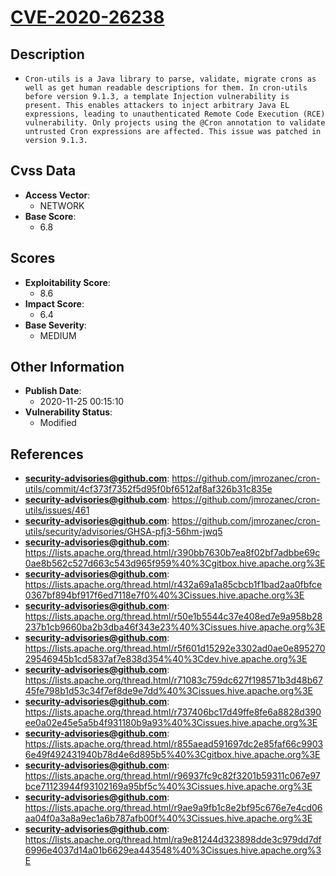
# [CVE-2020-26238](https://cve.mitre.org/cgi-bin/cvename.cgi?name=CVE-2020-26238)

## Description

- `Cron-utils is a Java library to parse, validate, migrate crons as well as get human readable descriptions for them. In cron-utils before version 9.1.3, a template Injection vulnerability is present. This enables attackers to inject arbitrary Java EL expressions, leading to unauthenticated Remote Code Execution (RCE) vulnerability. Only projects using the @Cron annotation to validate untrusted Cron expressions are affected. This issue was patched in version 9.1.3.`

## Cvss Data

- **Access Vector**:
  - NETWORK
- **Base Score**:
  - 6.8

## Scores

- **Exploitability Score**:
  - 8.6
- **Impact Score**:
  - 6.4
- **Base Severity**:
  - MEDIUM

## Other Information

- **Publish Date**:
  - 2020-11-25 00:15:10
- **Vulnerability Status**:
  - Modified

## References

- **security-advisories@github.com**: https://github.com/jmrozanec/cron-utils/commit/4cf373f7352f5d95f0bf6512af8af326b31c835e
- **security-advisories@github.com**: https://github.com/jmrozanec/cron-utils/issues/461
- **security-advisories@github.com**: https://github.com/jmrozanec/cron-utils/security/advisories/GHSA-pfj3-56hm-jwq5
- **security-advisories@github.com**: https://lists.apache.org/thread.html/r390bb7630b7ea8f02bf7adbbe69c0ae8b562c527d663c543d965f959%40%3Cgitbox.hive.apache.org%3E
- **security-advisories@github.com**: https://lists.apache.org/thread.html/r432a69a1a85cbcb1f1bad2aa0fbfce0367bf894bf917f6ed7118e7f0%40%3Cissues.hive.apache.org%3E
- **security-advisories@github.com**: https://lists.apache.org/thread.html/r50e1b5544c37e408ed7e9a958b28237b1cb9660ba2b3dba46f343e23%40%3Cissues.hive.apache.org%3E
- **security-advisories@github.com**: https://lists.apache.org/thread.html/r5f601d15292e3302ad0ae0e89527029546945b1cd5837af7e838d354%40%3Cdev.hive.apache.org%3E
- **security-advisories@github.com**: https://lists.apache.org/thread.html/r71083c759dc627f198571b3d48b6745fe798b1d53c34f7ef8de9e7dd%40%3Cissues.hive.apache.org%3E
- **security-advisories@github.com**: https://lists.apache.org/thread.html/r737406bc17d49ffe8fe6a8828d390ee0a02e45e5a5b4f931180b9a93%40%3Cissues.hive.apache.org%3E
- **security-advisories@github.com**: https://lists.apache.org/thread.html/r855aead591697dc2e85faf66c99036e49f492431940b78d4e6d895b5%40%3Cgitbox.hive.apache.org%3E
- **security-advisories@github.com**: https://lists.apache.org/thread.html/r96937fc9c82f3201b59311c067e97bce71123944f93102169a95bf5c%40%3Cissues.hive.apache.org%3E
- **security-advisories@github.com**: https://lists.apache.org/thread.html/r9ae9a9fb1c8e2bf95c676e7e4cd06aa04f0a3a8a9ec1a6b787afb00f%40%3Cissues.hive.apache.org%3E
- **security-advisories@github.com**: https://lists.apache.org/thread.html/ra9e81244d323898dde3c979dd7df6996e4037d14a01b6629ea443548%40%3Cissues.hive.apache.org%3E
